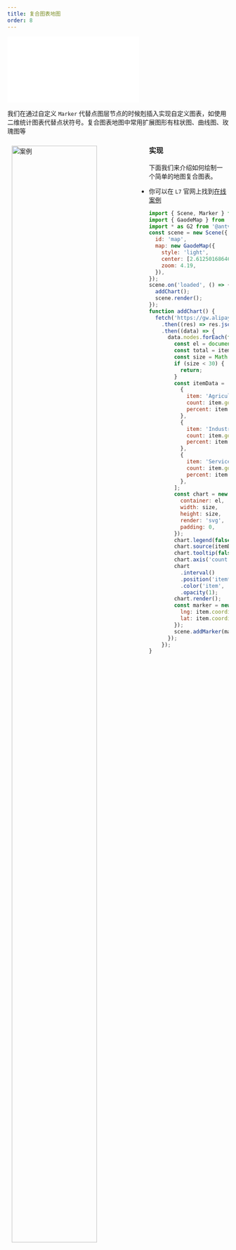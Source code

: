 ```yaml
---
title: 复合图表地图
order: 8
---
```


<embed src="@/docs/api/common/style.md"></embed>

我们在通过自定义 `Marker` 代替点图层节点的时候剋插入实现自定义图表，如使用二维统计图表代替点状符号。复合图表地图中常用扩展图形有柱状图、曲线图、玫瑰图等

<div>
  <div style="width:60%;float:left; margin: 10px;">
    <img  width="80%" alt="案例" src='https://gw.alipayobjects.com/mdn/antv_site/afts/img/A*6AR6Qq0Bq-MAAAAAAAAAAABkARQnAQ'>
  </div>
</div>

### 实现

下面我们来介绍如何绘制一个简单的地图复合图表。

- 你可以在 `L7` 官网上找到[在线案例](/examples/point/chart#bar)

```javascript
import { Scene, Marker } from '@antv/l7';
import { GaodeMap } from '@antv/l7-extension-maps';
import * as G2 from '@antv/g2';
const scene = new Scene({
  id: 'map',
  map: new GaodeMap({
    style: 'light',
    center: [2.6125016864608597, 49.359131],
    zoom: 4.19,
  }),
});
scene.on('loaded', () => {
  addChart();
  scene.render();
});
function addChart() {
  fetch('https://gw.alipayobjects.com/os/basement_prod/0b96cca4-7e83-449a-93d0-2a77053e74ab.json')
    .then((res) => res.json())
    .then((data) => {
      data.nodes.forEach(function (item) {
        const el = document.createElement('div');
        const total = item.gdp.Agriculture + item.gdp.Industry + item.gdp.Service;
        const size = Math.min(parseInt(total / 30000, 10), 70);
        if (size < 30) {
          return;
        }
        const itemData = [
          {
            item: 'Agriculture',
            count: item.gdp.Agriculture,
            percent: item.gdp.Agriculture / total,
          },
          {
            item: 'Industry',
            count: item.gdp.Industry,
            percent: item.gdp.Industry / total,
          },
          {
            item: 'Service',
            count: item.gdp.Service,
            percent: item.gdp.Service / total,
          },
        ];
        const chart = new G2.Chart({
          container: el,
          width: size,
          height: size,
          render: 'svg',
          padding: 0,
        });
        chart.legend(false);
        chart.source(itemData);
        chart.tooltip(false);
        chart.axis('count', { grid: false });
        chart
          .interval()
          .position('item*count')
          .color('item', ['#5CCEA1', '#5D7092', '#5B8FF9'])
          .opacity(1);
        chart.render();
        const marker = new Marker({ element: el }).setLnglat({
          lng: item.coordinates[0],
          lat: item.coordinates[1],
        });
        scene.addMarker(marker);
      });
    });
}
```
